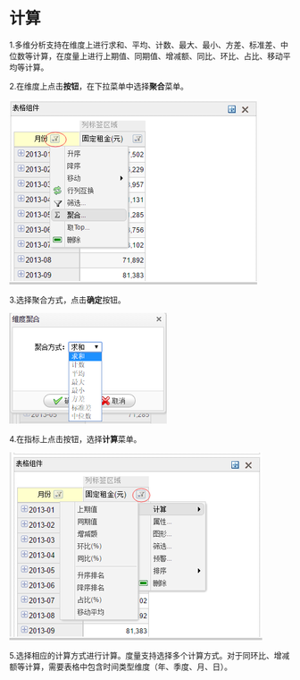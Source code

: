 # 计算

1.多维分析支持在维度上进行求和、平均、计数、最大、最小、方差、标准差、中位数等计算，在度量上进行上期值、同期值、增减额、同比、环比、占比、移动平均等计算。

2.在维度上点击**按钮**，在下拉菜单中选择**聚合**菜单。

![](/assets/import29.png)

3.选择聚合方式，点击**确定**按钮。

![](/assets/import30.png)

4.在指标上点击按钮，选择**计算**菜单。

![](/assets/import31.png)

5.选择相应的计算方式进行计算。度量支持选择多个计算方式。对于同环比、增减额等计算，需要表格中包含时间类型维度（年、季度、月、日）。

